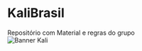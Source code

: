 # KaliBrasil
Repositório com Material e regras do grupo<br>
![Banner Kali](https://scontent.fudi1-2.fna.fbcdn.net/v/t1.0-9/13882423_1216217515069100_7642375189090541619_n.jpg?oh=7c92390af47d7bca1aa6b6e0d42fdecd&oe=59C3BA0B)
